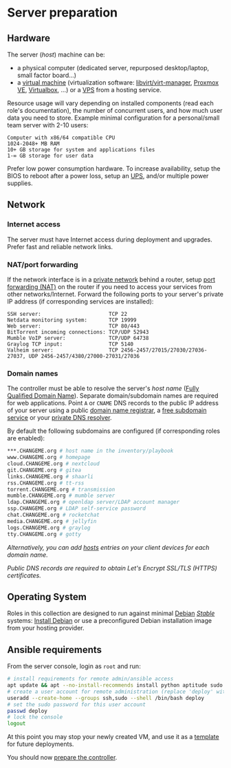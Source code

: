# Server preparation

## Hardware

The server (_host_) machine can be:
- a physical computer (dedicated server, repurposed desktop/laptop, small factor board...)
- a [virtual machine](https://en.wikipedia.org/wiki/Virtualization) (virtualization software: [libvirt/virt-manager](../../appendices/virt-manager.md), [Proxmox VE](https://en.wikipedia.org/wiki/Proxmox_Virtual_Environment), [Virtualbox](https://en.wikipedia.org/wiki/VirtualBox), ...) or a [VPS](https://en.wikipedia.org/wiki/Virtual_private_server) from a hosting service.

Resource usage will vary depending on installed components (read each role's documentation), the number of concurrent users, and how much user data you need to store. Example minimal configuration for a personal/small team server with 2-10 users:

```
Computer with x86/64 compatible CPU
1024-2048+ MB RAM
10+ GB storage for system and applications files
1-∞ GB storage for user data
```

Prefer low power consumption hardware. To increase availability, setup the BIOS to reboot after a power loss, setup an [UPS](https://en.wikipedia.org/wiki/Uninterruptible_power_supply), and/or multiple power supplies.


## Network


### Internet access

The server must have Internet access during deployment and upgrades. Prefer fast and reliable network links. 


### NAT/port forwarding

If the network interface is in a [private network](https://en.wikipedia.org/wiki/Private_network#Private_IPv4_addresses) behind a router, setup [port forwarding (NAT)](https://en.wikipedia.org/wiki/Port_forwarding) on the router if you need to access your services from other networks/Internet. Forward the following ports to your server's private IP address (if corresponding services are installed):

```
SSH server:                      TCP 22
Netdata monitoring system:       TCP 19999
Web server:                      TCP 80/443
BitTorrent incoming connections: TCP/UDP 52943
Mumble VoIP server:              TCP/UDP 64738
Graylog TCP input:               TCP 5140
Valheim server:                  TCP 2456-2457/27015/27030/27036-27037, UDP 2456-2457/4380/27000-27031/27036
```

### Domain names

The controller must be able to resolve the server's _host name_ ([Fully Qualified Domain Name](https://en.wikipedia.org/wiki/Fully_qualified_domain_name)). Separate domain/subdomain names are required for web applications. Point `A` or `CNAME` DNS records to the public IP address of your server using a public [domain name registrar](https://en.wikipedia.org/wiki/Domain_name_registrar), a [free subdomain service](https://freedns.afraid.org/domain/registry/) or your [private DNS resolver](PFSENSE.md#dns).

By default the following subdomains are configured (if corresponding roles are enabled):

```bash
***.CHANGEME.org # host name in the inventory/playbook
www.CHANGEME.org # homepage
cloud.CHANGEME.org # nextcloud
git.CHANGEME.org # gitea
links.CHANGEME.org # shaarli
rss.CHANGEME.org # tt-rss
torrent.CHANGEME.org # transmission
mumble.CHANGEME.org # mumble server
ldap.CHANGEME.org # openldap server/LDAP account manager
ssp.CHANGEME.org # LDAP self-service password
chat.CHANGEME.org # rocketchat
media.CHANGEME.org # jellyfin
logs.CHANGEME.org # graylog
tty.CHANGEME.org # gotty
```

_Alternatively, you can add [hosts](https://en.wikipedia.org/wiki/Hosts_%28file%29) entries on your client devices for each domain name._

_Public DNS records are required to obtain Let's Encrypt SSL/TLS (HTTPS) certificates._


## Operating System

Roles in this collection are designed to run against minimal [Debian](https://www.debian.org/) [_Stable_](https://wiki.debian.org/DebianStable) systems: [Install Debian](../../appendices/debian.md) or use a preconfigured Debian installation image from your hosting provider.


## Ansible requirements

From the server console, login as `root` and run:

```bash
# install requirements for remote admin/ansible access
apt update && apt --no-install-recommends install python aptitude sudo openssh-server
# create a user account for remote administration (replace 'deploy' with the desired account name)
useradd --create-home --groups ssh,sudo --shell /bin/bash deploy
# set the sudo password for this user account
passwd deploy
# lock the console
logout
```

At this point you may stop your newly created VM, and use it as a [template](../../appendices/virt-manager.md) for future deployments.

You should now [prepare the controller](controller-preparation.md).

